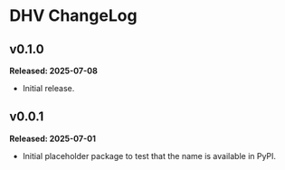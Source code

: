# DHV ChangeLog

## v0.1.0

**Released: 2025-07-08**

- Initial release.

## v0.0.1

**Released: 2025-07-01**

- Initial placeholder package to test that the name is available in PyPI.

[//]: # (ChangeLog.md ends here)
